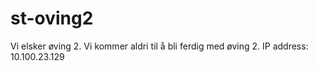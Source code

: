 # st-oving2
Vi elsker øving 2. Vi kommer aldri til å bli ferdig med øving 2.
IP address: 10.100.23.129